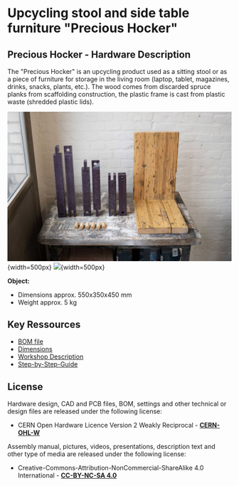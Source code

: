 <!--
SPDX-FileCopyrightText: regenholz <mail@regenholz.de>

SPDX-License-Identifier: CC-BY-NC-SA-4.0
-->

# Upcycling stool and side table furniture "Precious Hocker"

## Precious Hocker - Hardware Description

The "Precious Hocker" is an upcycling product used as a sitting stool or as a piece of furniture for storage in the living room (laptop, tablet, magazines, drinks, snacks, plants, etc.). The wood comes from discarded spruce planks from scaffolding construction, the plastic frame is cast from plastic waste (shredded plastic lids).

![pic](res/assets/media/img/regenholz_precious-hocker_components.jpg){width=500px} ![](res/assets/media/img/regenholz_precious-hocker_rotation_800x800.gif){width=500px}

**Object:**

- Dimensions approx. 550x350x450 mm
- Weight approx. 5 kg

## Key Ressources

- [BOM file](bom.csv)
- [Dimensions](src/mech/dimension-drawing.md)
- [Workshop Description](doc/workshops/build/workshop-description+agenda_de.md)
- [Step-by-Step-Guide](doc/workshops/build/step-by-step_build-guideline.md)

## License

Hardware design, CAD and PCB files, BOM, settings and other technical or design files are released under the following license:
- CERN Open Hardware Licence Version 2 Weakly Reciprocal - **[CERN-OHL-W](/LICENSES/LICENSE_CERN_OHL_W_V2.txt)**

Assembly manual, pictures, videos, presentations, description text and other type of media are released under the following license:
- Creative-Commons-Attribution-NonCommercial-ShareAlike 4.0 International - **[CC-BY-NC-SA 4.0](/LICENSES/CC-BY-NC-SA-4.0.txt)**
